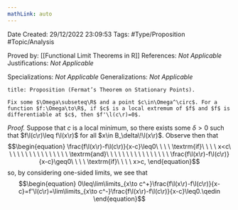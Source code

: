 ```yaml
---
mathLink: auto
---
```


<div class="topSpace"></div>

Date Created: 29/12/2022 23:09:53
Tags: #Type/Proposition #Topic/Analysis

Proved by: [[Functional Limit Theorems in R]]
References: <i>Not Applicable</i>
Justifications: <i>Not Applicable</i>

Specializations: <i>Not Applicable</i>
Generalizations: <i>Not Applicable</i>

``` ad-Proposition
title: Proposition (Fermat’s Theorem on Stationary Points).

Fix some $\Omega\subseteq\R$ and a point $c\in\Omega^\circ$. For a function $f:\Omega\to\R$, if $c$ is a local extremum of $f$ and $f$ is differentiable at $c$, then $f'\l(c\r)=0$.

```

<i>Proof.</i> Suppose that $c$ is a local minimum, so there exists some $\delta>0$ such that $f\l(c\r)\leq f\l(x\r)$ for all $x\in B_\delta\!\l(x\r)$. Observe then that
$$\begin{equation}
    \frac{f\l(x\r)-f\l(c\r)}{x-c}\leq0\ \ \ \ \textrm{if}\ \ \ \ x<c\ \ \ \ \ \ \ \ \ \ \ \ \ \ \ \ \textrm{and}\ \ \ \ \ \ \ \ \ \ \ \ \ \ \ \ \frac{f\l(x\r)-f\l(c\r)}{x-c}\geq0\ \ \ \ \textrm{if}\ \ \ \ x>c,
\end{equation}$$
so, by considering one-sided limits, we see that
$$\begin{equation}
    0\leq\lim\limits_{x\to c^+}\frac{f\l(x\r)-f\l(c\r)}{x-c}=f'\l(c\r)=\lim\limits_{x\to c^-}\frac{f\l(x\r)-f\l(c\r)}{x-c}\leq0.\qedin
\end{equation}$$
